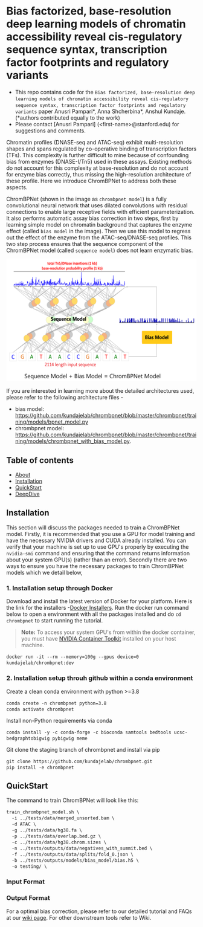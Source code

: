 # Bias factorized, base-resolution deep learning models of chromatin accessibility reveal cis-regulatory sequence syntax, transcription factor footprints and regulatory variants

- This repo contains code for the `Bias factorized, base-resolution deep learning models of chromatin accessibility reveal cis-regulatory sequence syntax, transcription factor footprints and regulatory variants` paper Anusri Pampari*, Anna Shcherbina*, Anshul Kundaje. (*authors contributed equally to the work)  
- Please contact [Anusri Pampari] (\<first-name\>@stanford.edu) for suggestions and comments. 

Chromatin profiles (DNASE-seq and ATAC-seq) exhibit multi-resolution shapes and spans regulated by co-operative binding of transcription factors (TFs). This complexity is further difficult to mine because of confounding bias from enzymes (DNASE-I/Tn5) used in these assays. Existing methods do not account for this complexity at base-resolution and do not account for enzyme bias correctly, thus missing the high-resolution architecture of these profile. Here we introduce ChromBPNet to address both these aspects.

ChromBPNet (shown in the image as `chrombpnet model`) is a fully convolutional neural network that uses dilated convolutions with residual connections to enable large receptive fields with efficient parameterization. It also performs automatic assay bias correction in two steps, first by learning simple model on chromatin background that captures the enzyme effect (called `bias model` in the image). Then we use this model to regress out the effect of the enzyme from the ATAC-seq/DNASE-seq profiles. This two step process ensures that the sequence component of the ChromBPNet model (called `sequence model`) does not learn enzymatic bias. 

![Image](images/chrombpnet_arch.PNG)

If you are interested in learning more about the detailed architectures used, please refer to the following architecture files - 

- bias model: https://github.com/kundajelab/chrombpnet/blob/master/chrombpnet/training/models/bpnet_model.py
- chrombpnet model: https://github.com/kundajelab/chrombpnet/blob/master/chrombpnet/training/models/chrombpnet_with_bias_model.py.

## Table of contents

- [About](#chrombpnet)
- [Installation](#installation)
- [QuickStart](#quickstart)
- [DeepDive](#deepdive)

## Installation

This section will discuss the packages needed to train a ChromBPNet model. Firstly, it is recommended that you use a GPU for model training and have the necessary NVIDIA drivers and CUDA already installed. You can verify that your machine is set up to use GPU's properly by executing the `nvidia-smi` command and ensuring that the command returns information about your system GPU(s) (rather than an error). Secondly there are two ways to ensure you have the necessary packages to train ChromBPNet  models which we detail below,

### 1. Installation setup through Docker

Download and install the latest version of Docker for your platform. Here is the link for the installers -<a href="https://docs.docker.com/get-docker/">Docker Installers</a>.  Run the docker run command below to open a environment with all the packages installed and do `cd chrombpnet` to start running the tutorial.

> **Note:**
> To access your system GPU's from within the docker container, you must have [NVIDIA Container Toolkit](https://docs.nvidia.com/datacenter/cloud-native/container-toolkit/install-guide.html) installed on your host machine.

```
docker run -it --rm --memory=100g --gpus device=0  kundajelab/chrombpnet:dev
```

### 2. Installation setup throuh github within a conda environment 

Create a clean conda environment with python >=3.8 
```
conda create -n chrombpnet python=3.8
conda activate chrombpnet
```

Install non-Python  requirements via conda
```
conda install -y -c conda-forge -c bioconda samtools bedtools ucsc-bedgraphtobigwig pybigwig meme
```

Git clone the staging branch of chrombpnet and install via pip

```
git clone https://github.com/kundajelab/chrombpnet.git
pip install -e chrombpnet
```
	
## QuickStart

The command to train ChromBPNet will look like this:

```
train_chrombpnet_model.sh \
  -i ../tests/data/merged_unsorted.bam \
  -d ATAC \
  -g ../tests/data/hg38.fa \
  -p ../tests/data/overlap.bed.gz \
  -c ../tests/data/hg38.chrom.sizes \ 
  -n ../tests/outputs/data/negatives_with_summit.bed \
  -f ../tests/outputs/data/splits/fold_0.json \
  -b ../tests/outputs/models/bias_model/bias.h5 \ 
  -o testing/ \
```

### Input Format


### Output Format


For a optimal bias correction, please refer to our detailed tutorial and FAQs at our [wiki page](https://github.com/kundajelab/chrombpnet/wiki). 
For other downstream tools refer to Wiki.
